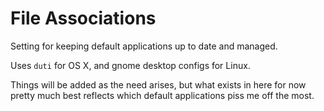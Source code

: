 # File Associations

Setting for keeping default applications up to date and managed.

Uses `duti` for OS X, and gnome desktop configs for Linux.

Things will be added as the need arises, but what exists in here for now pretty much best reflects which default applications piss me off the most.
